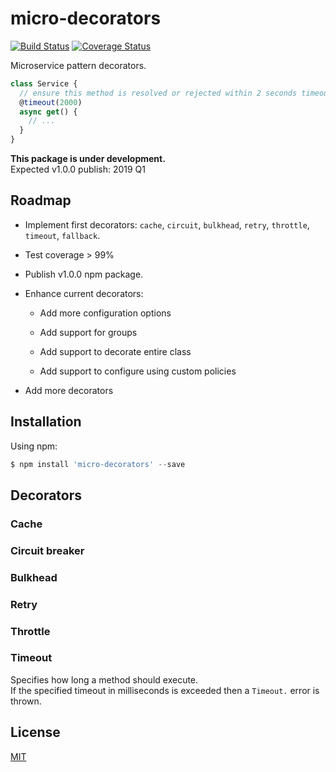# micro-decorators

[![Build Status](https://travis-ci.org/labs42io/micro-decorators.svg?branch=develop)](https://travis-ci.org/labs42io/micro-decorators)
[![Coverage Status](https://coveralls.io/repos/github/labs42io/micro-decorators/badge.svg?branch=develop)](https://coveralls.io/github/labs42io/micro-decorators?branch=develop)

Microservice pattern decorators.

```ts
class Service {
  // ensure this method is resolved or rejected within 2 seconds timeout
  @timeout(2000)
  async get() {
    // ...
  }
}
```

**This package is under development.**  
Expected v1.0.0 publish: 2019 Q1

## Roadmap

* Implement first decorators: `cache`, `circuit`, `bulkhead`, `retry`, `throttle`, `timeout`, `fallback`.

* Test coverage > 99%

* Publish v1.0.0 npm package.

* Enhance current decorators:

  * Add more configuration options

  * Add support for groups

  * Add support to decorate entire class

  * Add support to configure using custom policies

* Add more decorators

## Installation

Using npm:

```javascript
$ npm install 'micro-decorators' --save
```

## Decorators

### Cache

### Circuit breaker

### Bulkhead

### Retry

### Throttle

### Timeout

Specifies how long a method should execute.  
If the specified timeout in milliseconds is exceeded then a `Timeout.` error is thrown.

## License

[MIT](LICENSE)
